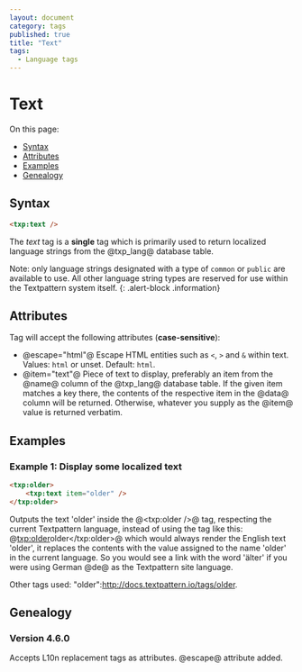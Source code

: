 ```yaml
---
layout: document
category: tags
published: true
title: "Text"
tags:
  - Language tags
---
```


# Text

On this page:

* [Syntax](#user-content-syntax)
* [Attributes](#user-content-attributes)
* [Examples](#user-content-examples)
* [Genealogy](#user-content-genealogy)

## Syntax

```html
<txp:text />
```

The *text* tag is a __single__ tag which is primarily used to return localized language strings from the @txp_lang@ database table.

Note: only language strings designated with a type of `common` or `public` are available to use. All other language string types are reserved for use within the Textpattern system itself.
{: .alert-block .information}

## Attributes

Tag will accept the following attributes (**case-sensitive**):

* @escape="html"@
Escape HTML entities such as `<`, `>` and `&` within text.
Values: `html` or unset.
Default: `html`.
* @item="text"@
Piece of text to display, preferably an item from the @name@ column of the @txp_lang@ database table. If the given item matches a key there, the contents of the respective item in the @data@ column will be returned. Otherwise, whatever you supply as the @item@ value is returned verbatim.

## Examples

### Example 1: Display some localized text

```html
<txp:older>
    <txp:text item="older" />
</txp:older>
```

Outputs the text 'older' inside the @<txp:older />@ tag, respecting the current Textpattern language, instead of using the tag like this: @<txp:older>older</txp:older>@ which would always render the English text 'older', it replaces the contents with the value assigned to the name 'older' in the current language. So you would see a link with the word 'älter' if you were using German @de@ as the Textpattern site language.

Other tags used: "older":http://docs.textpattern.io/tags/older.

## Genealogy

### Version 4.6.0

Accepts L10n replacement tags as attributes.
@escape@ attribute added.
